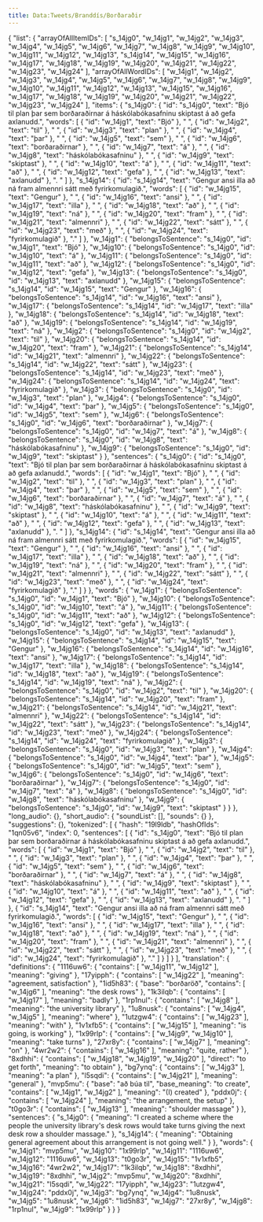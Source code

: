 ```yaml
---
title: Data:Tweets/Branddís/Borðaraðir
---
```


{
    "list": {
        "arrayOfAllItemIDs": [
            "s_14jg0",
            "w_14jg1",
            "w_14jg2",
            "w_14jg3",
            "w_14jg4",
            "w_14jg5",
            "w_14jg6",
            "w_14jg7",
            "w_14jg8",
            "w_14jg9",
            "w_14jg10",
            "w_14jg11",
            "w_14jg12",
            "w_14jg13",
            "s_14jg14",
            "w_14jg15",
            "w_14jg16",
            "w_14jg17",
            "w_14jg18",
            "w_14jg19",
            "w_14jg20",
            "w_14jg21",
            "w_14jg22",
            "w_14jg23",
            "w_14jg24"
        ],
        "arrayOfAllWordIDs": [
            "w_14jg1",
            "w_14jg2",
            "w_14jg3",
            "w_14jg4",
            "w_14jg5",
            "w_14jg6",
            "w_14jg7",
            "w_14jg8",
            "w_14jg9",
            "w_14jg10",
            "w_14jg11",
            "w_14jg12",
            "w_14jg13",
            "w_14jg15",
            "w_14jg16",
            "w_14jg17",
            "w_14jg18",
            "w_14jg19",
            "w_14jg20",
            "w_14jg21",
            "w_14jg22",
            "w_14jg23",
            "w_14jg24"
        ],
        "items": {
            "s_14jg0": {
                "id": "s_14jg0",
                "text": "Bjó til plan þar sem borðaraðirnar á háskólabókasafninu skiptast á að gefa axlanudd.",
                "words": [
                    {
                        "id": "w_14jg1",
                        "text": "Bjó"
                    },
                    " ",
                    {
                        "id": "w_14jg2",
                        "text": "til"
                    },
                    " ",
                    {
                        "id": "w_14jg3",
                        "text": "plan"
                    },
                    " ",
                    {
                        "id": "w_14jg4",
                        "text": "þar"
                    },
                    " ",
                    {
                        "id": "w_14jg5",
                        "text": "sem"
                    },
                    " ",
                    {
                        "id": "w_14jg6",
                        "text": "borðaraðirnar"
                    },
                    " ",
                    {
                        "id": "w_14jg7",
                        "text": "á"
                    },
                    " ",
                    {
                        "id": "w_14jg8",
                        "text": "háskólabókasafninu"
                    },
                    " ",
                    {
                        "id": "w_14jg9",
                        "text": "skiptast"
                    },
                    " ",
                    {
                        "id": "w_14jg10",
                        "text": "á"
                    },
                    " ",
                    {
                        "id": "w_14jg11",
                        "text": "að"
                    },
                    " ",
                    {
                        "id": "w_14jg12",
                        "text": "gefa"
                    },
                    " ",
                    {
                        "id": "w_14jg13",
                        "text": "axlanudd"
                    },
                    ". "
                ]
            },
            "s_14jg14": {
                "id": "s_14jg14",
                "text": "Gengur ansi illa að ná fram almennri sátt með fyrirkomulagið.",
                "words": [
                    {
                        "id": "w_14jg15",
                        "text": "Gengur"
                    },
                    " ",
                    {
                        "id": "w_14jg16",
                        "text": "ansi"
                    },
                    " ",
                    {
                        "id": "w_14jg17",
                        "text": "illa"
                    },
                    " ",
                    {
                        "id": "w_14jg18",
                        "text": "að"
                    },
                    " ",
                    {
                        "id": "w_14jg19",
                        "text": "ná"
                    },
                    " ",
                    {
                        "id": "w_14jg20",
                        "text": "fram"
                    },
                    " ",
                    {
                        "id": "w_14jg21",
                        "text": "almennri"
                    },
                    " ",
                    {
                        "id": "w_14jg22",
                        "text": "sátt"
                    },
                    " ",
                    {
                        "id": "w_14jg23",
                        "text": "með"
                    },
                    " ",
                    {
                        "id": "w_14jg24",
                        "text": "fyrirkomulagið"
                    },
                    "."
                ]
            },
            "w_14jg1": {
                "belongsToSentence": "s_14jg0",
                "id": "w_14jg1",
                "text": "Bjó"
            },
            "w_14jg10": {
                "belongsToSentence": "s_14jg0",
                "id": "w_14jg10",
                "text": "á"
            },
            "w_14jg11": {
                "belongsToSentence": "s_14jg0",
                "id": "w_14jg11",
                "text": "að"
            },
            "w_14jg12": {
                "belongsToSentence": "s_14jg0",
                "id": "w_14jg12",
                "text": "gefa"
            },
            "w_14jg13": {
                "belongsToSentence": "s_14jg0",
                "id": "w_14jg13",
                "text": "axlanudd"
            },
            "w_14jg15": {
                "belongsToSentence": "s_14jg14",
                "id": "w_14jg15",
                "text": "Gengur"
            },
            "w_14jg16": {
                "belongsToSentence": "s_14jg14",
                "id": "w_14jg16",
                "text": "ansi"
            },
            "w_14jg17": {
                "belongsToSentence": "s_14jg14",
                "id": "w_14jg17",
                "text": "illa"
            },
            "w_14jg18": {
                "belongsToSentence": "s_14jg14",
                "id": "w_14jg18",
                "text": "að"
            },
            "w_14jg19": {
                "belongsToSentence": "s_14jg14",
                "id": "w_14jg19",
                "text": "ná"
            },
            "w_14jg2": {
                "belongsToSentence": "s_14jg0",
                "id": "w_14jg2",
                "text": "til"
            },
            "w_14jg20": {
                "belongsToSentence": "s_14jg14",
                "id": "w_14jg20",
                "text": "fram"
            },
            "w_14jg21": {
                "belongsToSentence": "s_14jg14",
                "id": "w_14jg21",
                "text": "almennri"
            },
            "w_14jg22": {
                "belongsToSentence": "s_14jg14",
                "id": "w_14jg22",
                "text": "sátt"
            },
            "w_14jg23": {
                "belongsToSentence": "s_14jg14",
                "id": "w_14jg23",
                "text": "með"
            },
            "w_14jg24": {
                "belongsToSentence": "s_14jg14",
                "id": "w_14jg24",
                "text": "fyrirkomulagið"
            },
            "w_14jg3": {
                "belongsToSentence": "s_14jg0",
                "id": "w_14jg3",
                "text": "plan"
            },
            "w_14jg4": {
                "belongsToSentence": "s_14jg0",
                "id": "w_14jg4",
                "text": "þar"
            },
            "w_14jg5": {
                "belongsToSentence": "s_14jg0",
                "id": "w_14jg5",
                "text": "sem"
            },
            "w_14jg6": {
                "belongsToSentence": "s_14jg0",
                "id": "w_14jg6",
                "text": "borðaraðirnar"
            },
            "w_14jg7": {
                "belongsToSentence": "s_14jg0",
                "id": "w_14jg7",
                "text": "á"
            },
            "w_14jg8": {
                "belongsToSentence": "s_14jg0",
                "id": "w_14jg8",
                "text": "háskólabókasafninu"
            },
            "w_14jg9": {
                "belongsToSentence": "s_14jg0",
                "id": "w_14jg9",
                "text": "skiptast"
            }
        },
        "sentences": {
            "s_14jg0": {
                "id": "s_14jg0",
                "text": "Bjó til plan þar sem borðaraðirnar á háskólabókasafninu skiptast á að gefa axlanudd.",
                "words": [
                    {
                        "id": "w_14jg1",
                        "text": "Bjó"
                    },
                    " ",
                    {
                        "id": "w_14jg2",
                        "text": "til"
                    },
                    " ",
                    {
                        "id": "w_14jg3",
                        "text": "plan"
                    },
                    " ",
                    {
                        "id": "w_14jg4",
                        "text": "þar"
                    },
                    " ",
                    {
                        "id": "w_14jg5",
                        "text": "sem"
                    },
                    " ",
                    {
                        "id": "w_14jg6",
                        "text": "borðaraðirnar"
                    },
                    " ",
                    {
                        "id": "w_14jg7",
                        "text": "á"
                    },
                    " ",
                    {
                        "id": "w_14jg8",
                        "text": "háskólabókasafninu"
                    },
                    " ",
                    {
                        "id": "w_14jg9",
                        "text": "skiptast"
                    },
                    " ",
                    {
                        "id": "w_14jg10",
                        "text": "á"
                    },
                    " ",
                    {
                        "id": "w_14jg11",
                        "text": "að"
                    },
                    " ",
                    {
                        "id": "w_14jg12",
                        "text": "gefa"
                    },
                    " ",
                    {
                        "id": "w_14jg13",
                        "text": "axlanudd"
                    },
                    ". "
                ]
            },
            "s_14jg14": {
                "id": "s_14jg14",
                "text": "Gengur ansi illa að ná fram almennri sátt með fyrirkomulagið.",
                "words": [
                    {
                        "id": "w_14jg15",
                        "text": "Gengur"
                    },
                    " ",
                    {
                        "id": "w_14jg16",
                        "text": "ansi"
                    },
                    " ",
                    {
                        "id": "w_14jg17",
                        "text": "illa"
                    },
                    " ",
                    {
                        "id": "w_14jg18",
                        "text": "að"
                    },
                    " ",
                    {
                        "id": "w_14jg19",
                        "text": "ná"
                    },
                    " ",
                    {
                        "id": "w_14jg20",
                        "text": "fram"
                    },
                    " ",
                    {
                        "id": "w_14jg21",
                        "text": "almennri"
                    },
                    " ",
                    {
                        "id": "w_14jg22",
                        "text": "sátt"
                    },
                    " ",
                    {
                        "id": "w_14jg23",
                        "text": "með"
                    },
                    " ",
                    {
                        "id": "w_14jg24",
                        "text": "fyrirkomulagið"
                    },
                    "."
                ]
            }
        },
        "words": {
            "w_14jg1": {
                "belongsToSentence": "s_14jg0",
                "id": "w_14jg1",
                "text": "Bjó"
            },
            "w_14jg10": {
                "belongsToSentence": "s_14jg0",
                "id": "w_14jg10",
                "text": "á"
            },
            "w_14jg11": {
                "belongsToSentence": "s_14jg0",
                "id": "w_14jg11",
                "text": "að"
            },
            "w_14jg12": {
                "belongsToSentence": "s_14jg0",
                "id": "w_14jg12",
                "text": "gefa"
            },
            "w_14jg13": {
                "belongsToSentence": "s_14jg0",
                "id": "w_14jg13",
                "text": "axlanudd"
            },
            "w_14jg15": {
                "belongsToSentence": "s_14jg14",
                "id": "w_14jg15",
                "text": "Gengur"
            },
            "w_14jg16": {
                "belongsToSentence": "s_14jg14",
                "id": "w_14jg16",
                "text": "ansi"
            },
            "w_14jg17": {
                "belongsToSentence": "s_14jg14",
                "id": "w_14jg17",
                "text": "illa"
            },
            "w_14jg18": {
                "belongsToSentence": "s_14jg14",
                "id": "w_14jg18",
                "text": "að"
            },
            "w_14jg19": {
                "belongsToSentence": "s_14jg14",
                "id": "w_14jg19",
                "text": "ná"
            },
            "w_14jg2": {
                "belongsToSentence": "s_14jg0",
                "id": "w_14jg2",
                "text": "til"
            },
            "w_14jg20": {
                "belongsToSentence": "s_14jg14",
                "id": "w_14jg20",
                "text": "fram"
            },
            "w_14jg21": {
                "belongsToSentence": "s_14jg14",
                "id": "w_14jg21",
                "text": "almennri"
            },
            "w_14jg22": {
                "belongsToSentence": "s_14jg14",
                "id": "w_14jg22",
                "text": "sátt"
            },
            "w_14jg23": {
                "belongsToSentence": "s_14jg14",
                "id": "w_14jg23",
                "text": "með"
            },
            "w_14jg24": {
                "belongsToSentence": "s_14jg14",
                "id": "w_14jg24",
                "text": "fyrirkomulagið"
            },
            "w_14jg3": {
                "belongsToSentence": "s_14jg0",
                "id": "w_14jg3",
                "text": "plan"
            },
            "w_14jg4": {
                "belongsToSentence": "s_14jg0",
                "id": "w_14jg4",
                "text": "þar"
            },
            "w_14jg5": {
                "belongsToSentence": "s_14jg0",
                "id": "w_14jg5",
                "text": "sem"
            },
            "w_14jg6": {
                "belongsToSentence": "s_14jg0",
                "id": "w_14jg6",
                "text": "borðaraðirnar"
            },
            "w_14jg7": {
                "belongsToSentence": "s_14jg0",
                "id": "w_14jg7",
                "text": "á"
            },
            "w_14jg8": {
                "belongsToSentence": "s_14jg0",
                "id": "w_14jg8",
                "text": "háskólabókasafninu"
            },
            "w_14jg9": {
                "belongsToSentence": "s_14jg0",
                "id": "w_14jg9",
                "text": "skiptast"
            }
        }
    },
    "long_audio": {},
    "short_audio": {
        "soundList": [],
        "sounds": {}
    },
    "suggestions": {},
    "tokenized": [
        {
            "hash": "19l9ldb",
            "hashOfIds": "1qn05v6",
            "index": 0,
            "sentences": [
                {
                    "id": "s_14jg0",
                    "text": "Bjó til plan þar sem borðaraðirnar á háskólabókasafninu skiptast á að gefa axlanudd.",
                    "words": [
                        {
                            "id": "w_14jg1",
                            "text": "Bjó"
                        },
                        " ",
                        {
                            "id": "w_14jg2",
                            "text": "til"
                        },
                        " ",
                        {
                            "id": "w_14jg3",
                            "text": "plan"
                        },
                        " ",
                        {
                            "id": "w_14jg4",
                            "text": "þar"
                        },
                        " ",
                        {
                            "id": "w_14jg5",
                            "text": "sem"
                        },
                        " ",
                        {
                            "id": "w_14jg6",
                            "text": "borðaraðirnar"
                        },
                        " ",
                        {
                            "id": "w_14jg7",
                            "text": "á"
                        },
                        " ",
                        {
                            "id": "w_14jg8",
                            "text": "háskólabókasafninu"
                        },
                        " ",
                        {
                            "id": "w_14jg9",
                            "text": "skiptast"
                        },
                        " ",
                        {
                            "id": "w_14jg10",
                            "text": "á"
                        },
                        " ",
                        {
                            "id": "w_14jg11",
                            "text": "að"
                        },
                        " ",
                        {
                            "id": "w_14jg12",
                            "text": "gefa"
                        },
                        " ",
                        {
                            "id": "w_14jg13",
                            "text": "axlanudd"
                        },
                        ". "
                    ]
                },
                {
                    "id": "s_14jg14",
                    "text": "Gengur ansi illa að ná fram almennri sátt með fyrirkomulagið.",
                    "words": [
                        {
                            "id": "w_14jg15",
                            "text": "Gengur"
                        },
                        " ",
                        {
                            "id": "w_14jg16",
                            "text": "ansi"
                        },
                        " ",
                        {
                            "id": "w_14jg17",
                            "text": "illa"
                        },
                        " ",
                        {
                            "id": "w_14jg18",
                            "text": "að"
                        },
                        " ",
                        {
                            "id": "w_14jg19",
                            "text": "ná"
                        },
                        " ",
                        {
                            "id": "w_14jg20",
                            "text": "fram"
                        },
                        " ",
                        {
                            "id": "w_14jg21",
                            "text": "almennri"
                        },
                        " ",
                        {
                            "id": "w_14jg22",
                            "text": "sátt"
                        },
                        " ",
                        {
                            "id": "w_14jg23",
                            "text": "með"
                        },
                        " ",
                        {
                            "id": "w_14jg24",
                            "text": "fyrirkomulagið"
                        },
                        "."
                    ]
                }
            ]
        }
    ],
    "translation": {
        "definitions": {
            "1116uw6": {
                "contains": [
                    "w_14jg11",
                    "w_14jg12"
                ],
                "meaning": "giving"
            },
            "17yipph": {
                "contains": [
                    "w_14jg22"
                ],
                "meaning": "agreement, satisfaction"
            },
            "1id5h83": {
                "base": "borðaröð",
                "contains": [
                    "w_14jg6"
                ],
                "meaning": "the desk rows"
            },
            "1k3ilqb": {
                "contains": [
                    "w_14jg17"
                ],
                "meaning": "badly"
            },
            "1rp1nul": {
                "contains": [
                    "w_14jg8"
                ],
                "meaning": "the university library"
            },
            "1u8nusk": {
                "contains": [
                    "w_14jg4",
                    "w_14jg5"
                ],
                "meaning": "where"
            },
            "1utzgw4": {
                "contains": [
                    "w_14jg23"
                ],
                "meaning": "with"
            },
            "1v1xfb5": {
                "contains": [
                    "w_14jg15"
                ],
                "meaning": "is going, is working"
            },
            "1x99rlp": {
                "contains": [
                    "w_14jg9",
                    "w_14jg10"
                ],
                "meaning": "take turns"
            },
            "27xr8y": {
                "contains": [
                    "w_14jg7"
                ],
                "meaning": "on"
            },
            "4wr2w2": {
                "contains": [
                    "w_14jg16"
                ],
                "meaning": "quite, rather"
            },
            "8xdhhi": {
                "contains": [
                    "w_14jg18",
                    "w_14jg19",
                    "w_14jg20"
                ],
                "direct": "to get forth",
                "meaning": "to obtain"
            },
            "bg7ynq": {
                "contains": [
                    "w_14jg3"
                ],
                "meaning": "a plan"
            },
            "l5sqdi": {
                "contains": [
                    "w_14jg21"
                ],
                "meaning": "general"
            },
            "mvp5mu": {
                "base": "að búa til",
                "base_meaning": "to create",
                "contains": [
                    "w_14jg1",
                    "w_14jg2"
                ],
                "meaning": "(I) created"
            },
            "pddx0j": {
                "contains": [
                    "w_14jg24"
                ],
                "meaning": "the arrangement, the setup"
            },
            "t0go3r": {
                "contains": [
                    "w_14jg13"
                ],
                "meaning": "shoulder massage"
            }
        },
        "sentences": {
            "s_14jg0": {
                "meaning": "I created a scheme where the people the university library's desk rows would take turns giving the next desk row a shoulder massage."
            },
            "s_14jg14": {
                "meaning": "Obtaining general agreement about this arrangement is not going well."
            }
        },
        "words": {
            "w_14jg1": "mvp5mu",
            "w_14jg10": "1x99rlp",
            "w_14jg11": "1116uw6",
            "w_14jg12": "1116uw6",
            "w_14jg13": "t0go3r",
            "w_14jg15": "1v1xfb5",
            "w_14jg16": "4wr2w2",
            "w_14jg17": "1k3ilqb",
            "w_14jg18": "8xdhhi",
            "w_14jg19": "8xdhhi",
            "w_14jg2": "mvp5mu",
            "w_14jg20": "8xdhhi",
            "w_14jg21": "l5sqdi",
            "w_14jg22": "17yipph",
            "w_14jg23": "1utzgw4",
            "w_14jg24": "pddx0j",
            "w_14jg3": "bg7ynq",
            "w_14jg4": "1u8nusk",
            "w_14jg5": "1u8nusk",
            "w_14jg6": "1id5h83",
            "w_14jg7": "27xr8y",
            "w_14jg8": "1rp1nul",
            "w_14jg9": "1x99rlp"
        }
    }
}
